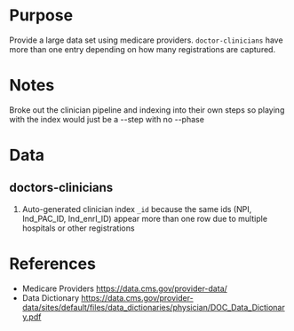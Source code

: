 
# Purpose
Provide a large data set using medicare providers.  `doctor-clinicians`  have more than one entry depending on how many registrations are captured.

# Notes
Broke out the clinician pipeline and indexing into their own steps so playing with the index would just be a --step with no --phase

# Data

## doctors-clinicians
1. Auto-generated clinician index `_id` because the same ids (NPI, Ind_PAC_ID, Ind_enrl_ID) appear more than one row due to multiple hospitals or other registrations


# References
* Medicare Providers https://data.cms.gov/provider-data/
* Data Dictionary https://data.cms.gov/provider-data/sites/default/files/data_dictionaries/physician/DOC_Data_Dictionary.pdf
